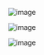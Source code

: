 ![image](https://github.com/user-attachments/assets/1e9ca64c-9362-4470-8641-24569e7e4e42)

![image](https://github.com/user-attachments/assets/2c19d023-40bd-48dc-af23-5817dc35b677)


![image](https://github.com/user-attachments/assets/502483e0-e2f8-4e9f-be6a-cd5062148a05)


